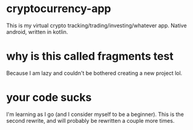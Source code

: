 # cryptocurrency-app
This is my virtual crypto tracking/trading/investing/whatever app. Native android, written in kotlin. 
# why is this called fragments test
Because I am lazy and couldn't be bothered creating a new project lol.
# your code sucks
I'm learning as I go (and I consider myself to be a beginner). This is the second rewrite, and will probably be rewritten a couple more times.

